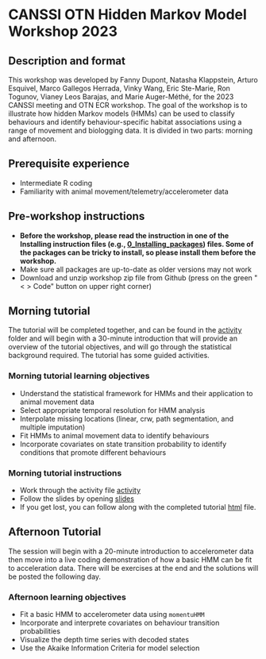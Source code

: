 # CANSSI OTN Hidden Markov Model Workshop 2023

## Description and format

This workshop was developed by Fanny Dupont, Natasha Klappstein, Arturo Esquivel, Marco Gallegos Herrada, Vinky Wang, Eric Ste-Marie, Ron Togunov, Vianey Leos Barajas, and Marie Auger-Méthé, for the 2023 CANSSI meeting and OTN ECR workshop. The goal of the workshop is to illustrate how hidden Markov models (HMMs) can be used to classify behaviours and identify behaviour-specific habitat associations using a range of movement and biologging data. It is divided in two parts: morning and afternoon.

## Prerequisite experience

- Intermediate R coding
- Familiarity with animal movement/telemetry/accelerometer data


## Pre-workshop instructions

- **Before the workshop, please read the instruction in one of the Installing instruction files (e.g., [0_Installing_packages](0_Installing_packages.Rmd)) files. Some of the packages can be tricky to install, so please install them before the workshop.**
- Make sure all packages are up-to-date as older versions may not work
- Download and unzip workshop zip file from Github (press on the green "< > Code" button on upper right corner)


## Morning tutorial 

The tutorial will be completed together, and can be found in the [activity](./Morning_Tutorial/Activity/Tutorial_Narwhal_morning_activity.Rmd) folder and will begin with a 30-minute introduction that will provide an overview of the tutorial objectives, and will go through the statistical background required. The tutorial has some guided activities.

### Morning tutorial learning objectives

- Understand the statistical framework for HMMs and their application to animal movement data
- Select appropriate temporal resolution for HMM analysis
- Interpolate missing locations (linear, crw, path segmentation, and multiple imputation)
- Fit HMMs to animal movement data to identify behaviours
- Incorporate covariates on state transition probability to identify conditions that promote different behaviours

### Morning tutorial instructions

- Work through the activity file [activity](./Morning_Tutorial/Activity/Tutorial_Narwhal_morning_activity.Rmd)
- Follow the slides by opening [slides](./Morning_Tutorial/presentation_slides.pdf)
- If you get lost, you can follow along with the completed tutorial [html](./Morning_Tutorial/Narwhal/Tutorial_Narwhal_morning.html) file.

## Afternoon Tutorial

The session will begin with a 20-minute introduction to accelerometer data then move into a live coding demonstration of how a basic HMM can be fit to acceleration data. There will be exercises at the end and the solutions will be posted the following day. 

### Afternoon learning objectives 

- Fit a basic HMM to accelerometer data using `momentuHMM`
- Incorporate and interprete covariates on behaviour transition probabilities
- Visualize the depth time series with decoded states
- Use the Akaike Information Criteria for model selection
